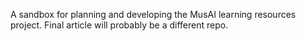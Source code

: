 A sandbox for planning and developing the MusAI learning resources project. Final article will probably be a different repo. 
